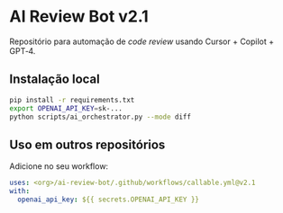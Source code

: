 # AI Review Bot v2.1

Repositório para automação de *code review* usando Cursor + Copilot + GPT‑4.

## Instalação local
```bash
pip install -r requirements.txt
export OPENAI_API_KEY=sk-...
python scripts/ai_orchestrator.py --mode diff
```

## Uso em outros repositórios
Adicione no seu workflow:
```yaml
uses: <org>/ai-review-bot/.github/workflows/callable.yml@v2.1
with:
  openai_api_key: ${{ secrets.OPENAI_API_KEY }}
```
